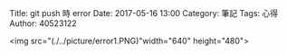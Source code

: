 Title: git push 時 error
Date: 2017-05-16 13:00
Category: 筆記
Tags: 心得
Author: 40523122
 <!-- PELICAN_END_SUMMARY -->
<span class="pic"><img src="(./../picture/error1.PNG)"width="640" height="480"></span>

